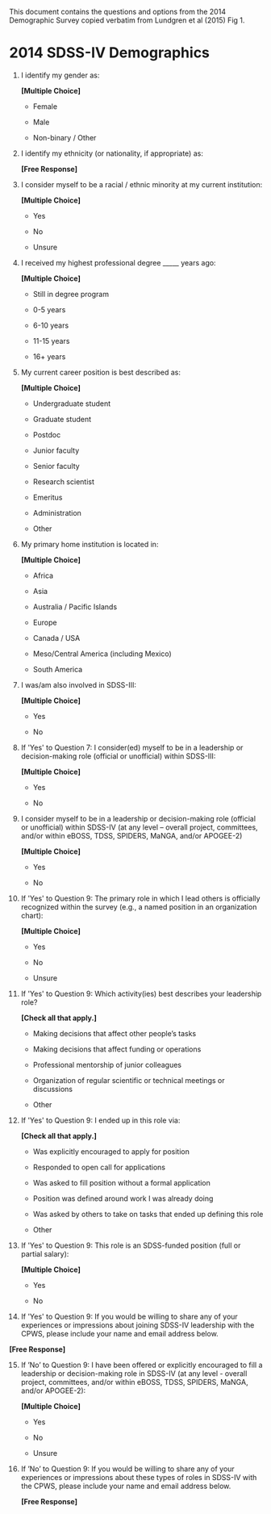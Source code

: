 This document contains the questions and options from the 2014
Demographic Survey copied verbatim from Lundgren et al (2015) Fig 1.

# 2014 SDSS-IV Demographics

1. I identify my gender as:

   **[Multiple Choice]**

     - Female

     - Male

     - Non-binary / Other

2. I identify my ethnicity (or nationality, if appropriate) as:

   **[Free Response]**

3. I consider myself to be a racial / ethnic minority at my current institution:

   **[Multiple Choice]**

     - Yes

     - No

     - Unsure

4. I received my highest professional degree _____ years ago:

   **[Multiple Choice]**

     - Still in degree program

     - 0-5 years

     - 6-10 years

     - 11-15 years

     - 16+ years

5. My current career position is best described as:

   **[Multiple Choice]**

     - Undergraduate student

     - Graduate student

     - Postdoc

     - Junior faculty

     - Senior faculty

     - Research scientist

     - Emeritus

     - Administration

     - Other

6. My primary home institution is located in:

   **[Multiple Choice]**

     - Africa

     - Asia

     - Australia / Pacific Islands

     - Europe

     - Canada / USA

     - Meso/Central America (including Mexico)

     - South America

7. I was/am also involved in SDSS-III:

   **[Multiple Choice]**

     - Yes

     - No

8. If 'Yes' to Question 7: I consider(ed) myself to be in a leadership or decision-making role (official or unofficial) within SDSS-III:

   **[Multiple Choice]**

     - Yes

     - No

9. I consider myself to be in a leadership or decision-making role (official or unofficial) within SDSS-IV (at any level – overall project, committees, and/or within eBOSS, TDSS, SPIDERS, MaNGA, and/or APOGEE-2)

   **[Multiple Choice]**

     - Yes

     - No

10. If 'Yes' to Question 9: The primary role in which I lead others is officially recognized within the survey (e.g., a named position in an organization chart):

    **[Multiple Choice]**

      - Yes

      - No

      - Unsure

11. If 'Yes' to Question 9: Which activity(ies) best describes your leadership role?

    **[Check all that apply.]**

      - Making decisions that affect other people’s tasks

      - Making decisions that affect funding or operations

      - Professional mentorship of junior colleagues

      - Organization of regular scientific or technical meetings or
        discussions

      - Other

12. If 'Yes' to Question 9: I ended up in this role via:

    **[Check all that apply.]**

      - Was explicitly encouraged to apply for position

      - Responded to open call for applications

      - Was asked to fill position without a formal application

      - Position was defined around work I was already doing

      - Was asked by others to take on tasks that ended up defining this
        role

      - Other

13. If 'Yes' to Question 9: This role is an SDSS-funded position (full or partial salary):

    **[Multiple Choice]**

      - Yes

      - No

14. If 'Yes' to Question 9: If you would be willing to share any of your experiences or impressions about joining SDSS-IV leadership with the CPWS, please include your name and email address below.

   **[Free Response]**
   
15. If ’No’ to Question 9: I have been offered or explicitly encouraged to fill a leadership or decision-making role in SDSS-IV (at any level - overall project, committees, and/or within eBOSS, TDSS, SPIDERS, MaNGA, and/or APOGEE-2):

    **[Multiple Choice]**

      - Yes

      - No

      - Unsure

16. If ’No’ to Question 9: If you would be willing to share any of your experiences or impressions about these types of roles in SDSS-IV with the CPWS, please include your name and email address below.

    **[Free Response]**
